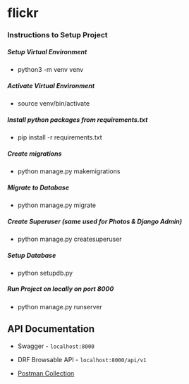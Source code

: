 # flickr

### Instructions to Setup Project

##### Setup Virtual Environment

* python3 -m venv venv

##### Activate Virtual Environment 

* source venv/bin/activate

##### Install python packages from requirements.txt

* pip install -r requirements.txt

##### Create migrations

* python manage.py makemigrations

##### Migrate to Database

* python manage.py migrate

##### Create Superuser (same used for Photos & Django Admin)

* python manage.py createsuperuser

##### Setup Database

* python setupdb.py

##### Run Project on locally on port 8000

* python manage.py runserver

## API Documentation

* Swagger - `localhost:8000`

* DRF Browsable API - `localhost:8000/api/v1`

* [Postman Collection](https://www.getpostman.com/collections/47cb16efe6ad42a36611)


